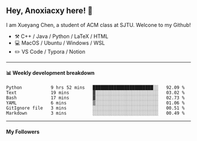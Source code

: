 <!--
**Anoxiacxy/Anoxiacxy** is a ✨ _special_ ✨ repository because its `README.md` (this file) appears on your GitHub profile.

Here are some ideas to get you started:

- 🔭 I’m currently working on ...
- 🌱 I’m currently learning ...
- 👯 I’m looking to collaborate on ...
- 🤔 I’m looking for help with ...
- 💬 Ask me about ...
- 📫 How to reach me: ...
- 😄 Pronouns: ...
- ⚡ Fun fact: ...
-->

## Hey, Anoxiacxy here! :wave:

I am Xueyang Chen, a student of ACM class at SJTU. Welcone to my Github!

-   :hammer_and_pick: C++ / Java / Python / LaTeX / HTML
-   :computer: MacOS / Ubuntu / Windows / WSL
-   :pencil2: VS Code / Typora / Notion



<!--
#### :sparkles: My followers
-->

<!--START_SECTION:top-followers-->
<!--END_SECTION:top-followers-->

---

#### :bar_chart: Weekly development breakdown

<!--START_SECTION:waka-->

```text
Python           9 hrs 52 mins   ███████████████████████░░   92.09 %
Text             19 mins         ▓░░░░░░░░░░░░░░░░░░░░░░░░   03.02 %
Bash             17 mins         ▓░░░░░░░░░░░░░░░░░░░░░░░░   02.73 %
YAML             6 mins          ▒░░░░░░░░░░░░░░░░░░░░░░░░   01.06 %
GitIgnore file   3 mins          ░░░░░░░░░░░░░░░░░░░░░░░░░   00.51 %
Markdown         3 mins          ░░░░░░░░░░░░░░░░░░░░░░░░░   00.49 %
```

<!--END_SECTION:waka-->

---

#### My Followers
<!--START_SECTION:top-followers-->
<!--END_SECTION:top-followers-->
